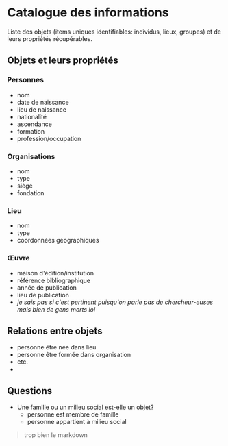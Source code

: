 # Catalogue des informations
Liste des objets (items uniques identifiables: individus, lieux, groupes) et de leurs propriétés récupérables.

## Objets et leurs propriétés
### Personnes
- nom
- date de naissance
- lieu de naissance
- nationalité
- ascendance
- formation
- profession/occupation

### Organisations
- nom
- type
- siège
- fondation

### Lieu
- nom
- type
- coordonnées géographiques

### Œuvre
- maison d'édition/institution
- référence bibliographique
- année de publication
- lieu de publication
- _je sais pas si c'est pertinent puisqu'on parle pas de chercheur-euses mais bien de gens morts lol_

## Relations entre objets
- personne être née dans lieu
- personne être formée dans organisation
- etc.
- 

## Questions
- Une famille ou un milieu social est-elle un objet?
    - personne est membre de famille
    - personne appartient à milieu social


> trop bien le markdown  

